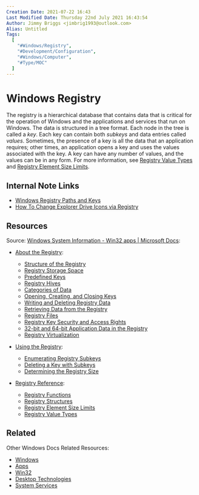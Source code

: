 ```yaml
---
Creation Date: 2021-07-22 16:43
Last Modified Date: Thursday 22nd July 2021 16:43:54
Author: Jimmy Briggs <jimbrig1993@outlook.com>
Alias: Untitled
Tags:
  [
    "#Windows/Registry",
    "#Development/Configuration",
    "#Windows/Computer",
    "#Type/MOC"
  ]
---
```


# Windows Registry

The registry is a hierarchical database that contains data that is critical for the operation of Windows and the applications and services that run on Windows. The data is structured in a tree format. Each node in the tree is called a _key_. Each key can contain both _subkeys_ and data entries called _values_. Sometimes, the presence of a key is all the data that an application requires; other times, an application opens a key and uses the values associated with the key. A key can have any number of values, and the values can be in any form. For more information, see [Registry Value Types](https://docs.microsoft.com/en-us/windows/win32/sysinfo/registry-value-types) and [Registry Element Size Limits](https://docs.microsoft.com/en-us/windows/win32/sysinfo/registry-element-size-limits).

## Internal Note Links

- [Windows Registry Paths and Keys](Windows%20Registry%20Paths%20and%20Keys.md)
- [How To Change Explorer Drive Icons via Registry](How%20To%20Change%20Explorer%20Drive%20Icons%20via%20Registry.md)

## Resources

Source: [Windows System Information - Win32 apps | Microsoft Docs](https://docs.microsoft.com/en-us/windows/win32/sysinfo/windows-system-information):

- [About the Registry](https://docs.microsoft.com/en-us/windows/win32/sysinfo/about-the-registry):
	- [Structure of the Registry](https://docs.microsoft.com/en-us/windows/win32/sysinfo/structure-of-the-registry)  
	- [Registry Storage Space](https://docs.microsoft.com/en-us/windows/win32/sysinfo/registry-storage-space)  
	- [Predefined Keys](https://docs.microsoft.com/en-us/windows/win32/sysinfo/predefined-keys)  
	- [Registry Hives](https://docs.microsoft.com/en-us/windows/win32/sysinfo/registry-hives)  
	- [Categories of Data](https://docs.microsoft.com/en-us/windows/win32/sysinfo/categories-of-data)  
	- [Opening, Creating, and Closing Keys](https://docs.microsoft.com/en-us/windows/win32/sysinfo/opening-creating-and-closing-keys)  
	- [Writing and Deleting Registry Data](https://docs.microsoft.com/en-us/windows/win32/sysinfo/writing-and-deleting-registry-data)  
	- [Retrieving Data from the Registry](https://docs.microsoft.com/en-us/windows/win32/sysinfo/retrieving-data-from-the-registry)  
	- [Registry Files](https://docs.microsoft.com/en-us/windows/win32/sysinfo/registry-files)  
	- [Registry Key Security and Access Rights](https://docs.microsoft.com/en-us/windows/win32/sysinfo/registry-key-security-and-access-rights)  
	- [32-bit and 64-bit Application Data in the Registry](https://docs.microsoft.com/en-us/windows/win32/sysinfo/32-bit-and-64-bit-application-data-in-the-registry)  
	- [Registry Virtualization](https://docs.microsoft.com/en-us/windows/win32/sysinfo/registry-virtualization)

- [Using the Registry](https://docs.microsoft.com/en-us/windows/win32/sysinfo/using-the-registry):
	- [Enumerating Registry Subkeys](https://docs.microsoft.com/en-us/windows/win32/sysinfo/enumerating-registry-subkeys)
	- [Deleting a Key with Subkeys](https://docs.microsoft.com/en-us/windows/win32/sysinfo/deleting-a-key-with-subkeys)
	- [Determining the Registry Size](https://docs.microsoft.com/en-us/windows/win32/sysinfo/determining-the-registry-size)
	
- [Registry Reference](https://docs.microsoft.com/en-us/windows/win32/sysinfo/registry-reference):
	- [Registry Functions](https://docs.microsoft.com/en-us/windows/win32/sysinfo/registry-functions)
	- [Registry Structures](https://docs.microsoft.com/en-us/windows/win32/sysinfo/registry-structures)
	- [Registry Element Size Limits](https://docs.microsoft.com/en-us/windows/win32/sysinfo/registry-element-size-limits)
	- [Registry Value Types](https://docs.microsoft.com/en-us/windows/win32/sysinfo/registry-value-types)

## Related

Other Windows Docs Related Resources:

-   [Windows](https://docs.microsoft.com/en-us/windows/)
 -   [Apps](https://docs.microsoft.com/en-us/windows/apps/)
 -   [Win32](https://docs.microsoft.com/en-us/windows/win32/)
 -   [Desktop Technologies](https://docs.microsoft.com/en-us/windows/win32/desktop-app-technologies)
 -   [System Services](https://docs.microsoft.com/en-us/windows/win32/system-services)